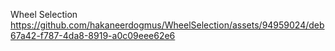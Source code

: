Wheel Selection
https://github.com/hakaneerdogmus/WheelSelection/assets/94959024/deb67a42-f787-4da8-8919-a0c09eee62e6
